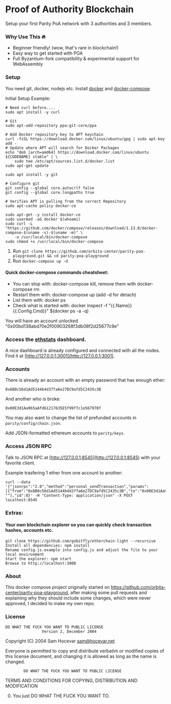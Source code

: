 # Proof of Authority Blockchain 

Setup your first Parity PoA network with 3 authorities and 3 members.


### Why Use This :fire:

- Beginner friendly! (wow, that's rare in blockchain!)
- Easy way to get started with POA
- Full Byzantium-fork compatibility & experimental support for WebAssembly

### Setup

You need git, docker, nodejs etc.
Install [docker](https://docs.docker.com/engine/installation/) and [docker-compose](https://docs.docker.com/compose/install/)

Initial Setup Example:

~~~~
# Need curl before....
sudo apt install -y curl

# Git
sudo apt-add-repository ppa:git-core/ppa

# Add Docker repository key to APT keychain
curl -fsSL https://download.docker.com/linux/ubuntu/gpg | sudo apt-key add -
# Update where APT will search for Docker Packages
echo "deb [arch=amd64] https://download.docker.com/linux/ubuntu ${CODENAME} stable" | \
    sudo tee /etc/apt/sources.list.d/docker.list
sudo apt-get update

sudo apt install -y git

# Configure git
git config --global core.autocrlf false
git config --global core.longpaths true

# Verifies APT is pulling from the correct Repository
sudo apt-cache policy docker-ce

sudo apt-get -y install docker-ce
sudo usermod -aG docker $(whoami)
sudo curl -L "https://github.com/docker/compose/releases/download/1.13.0/docker-compose-$(uname -s)-$(uname -m)" \
    -o /usr/local/bin/docker-compose
sudo chmod +x /usr/local/bin/docker-compose
~~~~

1. Run `git clone https://github.com/orbita-center/parity-poa-playground.git && cd parity-poa-playground`
2. Run `docker-compose up -d`

#### Quick docker-compose commands cheatsheet:

- You can stop with: docker-compose kill, remove them with docker-compose rm
- Restart them with: docker-compose up (add -d for detach)
- List them with: docker ps
- Check what is started with: docker inspect  -f "{{.Name}} {{.Config.Cmd}}" $(docker ps -a -q)

You will have an account unlocked "0x00bd138abd70e2f00903268f3db08f2d25677c9e"


### Access the [ethstats](https://github.com/cubedro/eth-netstats) dashboard.
A nice dashboard is already configured and connected with all the nodes.
Find it at [http://127.0.0.1:3001](http://127.0.0.1:3001).

### Accounts
There is already an account with an empty password that has enough ether:

```
0x6B0c56d1Ad5144b4d37fa6e27DC9afd5C2435c3B
```

And another who is broke:
```
0x00E3d1Aa965aAfd61217635E5f99f7c1e567978f
```

You may also want to change the list of prefunded accounts in `parity/config/chain.json`.

Add JSON-formatted ethereum accounts to `parity/keys`.


### Access JSON RPC 
Talk to JSON RPC at [http://127.0.0.1:8545](http://127.0.0.1:8545) with your favorite client.

Example trasfering 1 ether from one account to another:
```
curl --data '{"jsonrpc":"2.0","method":"personal_sendTransaction","params":[{"from":"0x6B0c56d1Ad5144b4d37fa6e27DC9afd5C2435c3B","to":"0x00E3d1Aa965aAfd61217635E5f99f7c1e567978f","value":"0xde0b6b3a7640000"}, ""],"id":0}' -H "Content-Type: application/json" -X POST localhost:8545
```

### Extras:

#### Your own blockchain explorer so you can quickly check transaction hashes, accounts etc.

```
git clone https://github.com/gobitfly/etherchain-light --recursive
Install all dependencies: npm install
Rename config.js.example into config.js and adjust the file to your local environment
Start the explorer: npm start
Browse to http://localhost:3000
```

### About

This docker compose project originally started on https://github.com/orbita-center/parity-poa-playground, after making some pull requests and explaining why they should include some changes, which were never approved, I decided to make my own repo. 

### License

    DO WHAT THE FUCK YOU WANT TO PUBLIC LICENSE 
                    Version 2, December 2004 

 Copyright (C) 2004 Sam Hocevar <sam@hocevar.net> 

 Everyone is permitted to copy and distribute verbatim or modified 
 copies of this license document, and changing it is allowed as long 
 as the name is changed. 

            DO WHAT THE FUCK YOU WANT TO PUBLIC LICENSE 
   TERMS AND CONDITIONS FOR COPYING, DISTRIBUTION AND MODIFICATION 

  0. You just DO WHAT THE FUCK YOU WANT TO.
